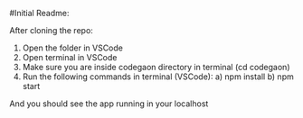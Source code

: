 #Initial Readme: 

After cloning the repo:
1) Open the folder in VSCode
2) Open terminal in VSCode
3) Make sure you are inside codegaon directory in terminal (cd codegaon)
4) Run the following commands in terminal (VSCode): 
a) npm install
b) npm start

And you should see the app running in your localhost
